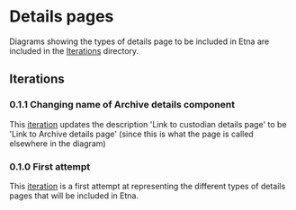 # Details pages

Diagrams showing the types of details page to be included in Etna are included in the [Iterations](Iterations) directory. 

## Iterations

### 0.1.1 Changing name of Archive details component

This [iteration](Iterations/0.1.1) updates the description 'Link to custodian details page' to be 'Link to Archive details page' (since this is what the page is called elsewhere in the diagram)

### 0.1.0 First attempt

This [iteration](Iterations/0.1.0) is a first attempt at representing the different types of details pages that will be included in Etna. 
